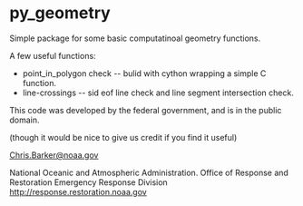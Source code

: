 # py_geometry

Simple package for some basic computatinoal geometry functions.

A few useful functions:
 * point_in_polygon check -- bulid with cython wrapping a simple C function.
 * line-crossings -- sid eof line check and line segment intersection check.

This code was developed by the federal government, and is in the public domain.

(though it would be nice to give us credit if you find it useful)


Chris.Barker@noaa.gov

National Oceanic and Atmospheric Administration.
Office of Response and Restoration
Emergency Response Division
http://response.restoration.noaa.gov